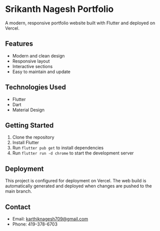 # Srikanth Nagesh Portfolio

A modern, responsive portfolio website built with Flutter and deployed on Vercel.

## Features

- Modern and clean design
- Responsive layout
- Interactive sections
- Easy to maintain and update

## Technologies Used

- Flutter
- Dart
- Material Design

## Getting Started

1. Clone the repository
2. Install Flutter
3. Run `flutter pub get` to install dependencies
4. Run `flutter run -d chrome` to start the development server

## Deployment

This project is configured for deployment on Vercel. The web build is automatically generated and deployed when changes are pushed to the main branch.

## Contact

- Email: karthiknagesh709@gmail.com
- Phone: 419-378-6703 